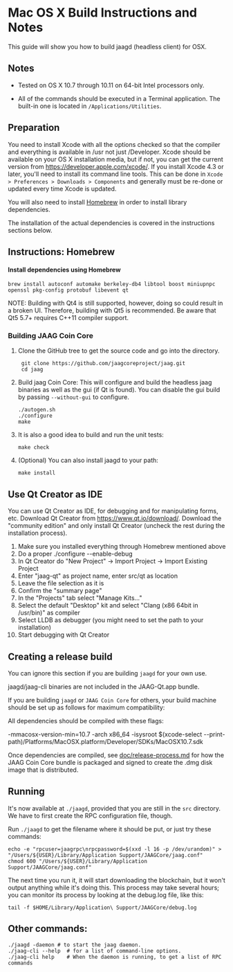 Mac OS X Build Instructions and Notes
====================================
This guide will show you how to build jaagd (headless client) for OSX.

Notes
-----

* Tested on OS X 10.7 through 10.11 on 64-bit Intel processors only.

* All of the commands should be executed in a Terminal application. The
built-in one is located in `/Applications/Utilities`.

Preparation
-----------

You need to install Xcode with all the options checked so that the compiler
and everything is available in /usr not just /Developer. Xcode should be
available on your OS X installation media, but if not, you can get the
current version from https://developer.apple.com/xcode/. If you install
Xcode 4.3 or later, you'll need to install its command line tools. This can
be done in `Xcode > Preferences > Downloads > Components` and generally must
be re-done or updated every time Xcode is updated.

You will also need to install [Homebrew](http://brew.sh) in order to install library
dependencies.

The installation of the actual dependencies is covered in the instructions
sections below.

Instructions: Homebrew
----------------------

#### Install dependencies using Homebrew

    brew install autoconf automake berkeley-db4 libtool boost miniupnpc openssl pkg-config protobuf libevent qt

NOTE: Building with Qt4 is still supported, however, doing so could result in a broken UI. Therefore, building with Qt5 is recommended. Be aware that Qt5 5.7+ requires C++11 compiler support.

### Building JAAG Coin Core

1. Clone the GitHub tree to get the source code and go into the directory.

        git clone https://github.com/jaagcoreproject/jaag.git
        cd jaag

2.  Build jaag Coin Core:
    This will configure and build the headless jaag binaries as well as the gui (if Qt is found).
    You can disable the gui build by passing `--without-gui` to configure.

        ./autogen.sh
        ./configure
        make

3.  It is also a good idea to build and run the unit tests:

        make check

4.  (Optional) You can also install jaagd to your path:

        make install

Use Qt Creator as IDE
------------------------
You can use Qt Creator as IDE, for debugging and for manipulating forms, etc.
Download Qt Creator from https://www.qt.io/download/. Download the "community edition" and only install Qt Creator (uncheck the rest during the installation process).

1. Make sure you installed everything through Homebrew mentioned above
2. Do a proper ./configure --enable-debug
3. In Qt Creator do "New Project" -> Import Project -> Import Existing Project
4. Enter "jaag-qt" as project name, enter src/qt as location
5. Leave the file selection as it is
6. Confirm the "summary page"
7. In the "Projects" tab select "Manage Kits..."
8. Select the default "Desktop" kit and select "Clang (x86 64bit in /usr/bin)" as compiler
9. Select LLDB as debugger (you might need to set the path to your installation)
10. Start debugging with Qt Creator

Creating a release build
------------------------
You can ignore this section if you are building `jaagd` for your own use.

jaagd/jaag-cli binaries are not included in the JAAG-Qt.app bundle.

If you are building `jaagd` or `JAAG Coin Core` for others, your build machine should be set up
as follows for maximum compatibility:

All dependencies should be compiled with these flags:

 -mmacosx-version-min=10.7
 -arch x86_64
 -isysroot $(xcode-select --print-path)/Platforms/MacOSX.platform/Developer/SDKs/MacOSX10.7.sdk

Once dependencies are compiled, see [doc/release-process.md](release-process.md) for how the JAAG Coin Core
bundle is packaged and signed to create the .dmg disk image that is distributed.

Running
-------

It's now available at `./jaagd`, provided that you are still in the `src`
directory. We have to first create the RPC configuration file, though.

Run `./jaagd` to get the filename where it should be put, or just try these
commands:

    echo -e "rpcuser=jaagrpc\nrpcpassword=$(xxd -l 16 -p /dev/urandom)" > "/Users/${USER}/Library/Application Support/JAAGCore/jaag.conf"
    chmod 600 "/Users/${USER}/Library/Application Support/JAAGCore/jaag.conf"

The next time you run it, it will start downloading the blockchain, but it won't
output anything while it's doing this. This process may take several hours;
you can monitor its process by looking at the debug.log file, like this:

    tail -f $HOME/Library/Application\ Support/JAAGCore/debug.log

Other commands:
-------

    ./jaagd -daemon # to start the jaag daemon.
    ./jaag-cli --help  # for a list of command-line options.
    ./jaag-cli help    # When the daemon is running, to get a list of RPC commands

